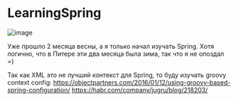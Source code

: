 # LearningSpring
![image](https://user-images.githubusercontent.com/22048950/39454161-5f27e0d4-4ce2-11e8-98be-c0a58cdc973c.png)





Уже прошло 2 месяца весны, а я только начал изучать Spring. Хотя логично, что в Питере эти два месяца была зима, так что я не опоздал =)

Так как XML это не лучший контекст для Spring, то буду изучать groovy context config:
https://objectpartners.com/2016/01/12/using-groovy-based-spring-configuration/
https://habr.com/company/jugru/blog/218203/
